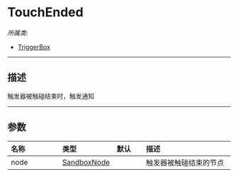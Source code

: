 # TouchEnded

*所属类*:
* [TriggerBox](/Api/Classes/GamePlay/TriggerBox.md)
------------------------------------------------------------------------------------------
## 描述

触发器被触碰结束时，触发通知

------------------------------------------------------------------------------------------
## 参数

|<div style="width:100px">名称</div>|<div style="width:100px">类型</div>|<div style="width:50px">默认</div>|<div style="width:350px">描述</div>|
|:---|:---|:---|:---|
|node|[SandboxNode](/Api/Classes/Base/SandboxNode.md)||触发器被触碰结束的节点|
